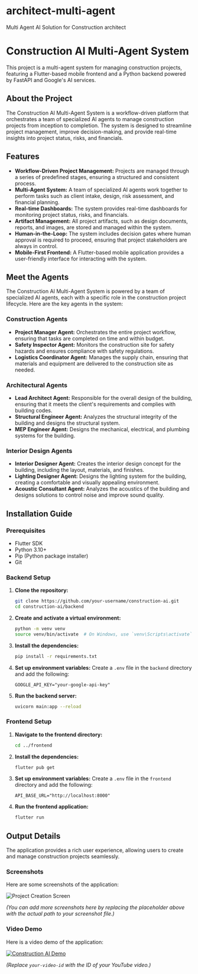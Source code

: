 # architect-multi-agent
Multi Agent AI Solution for Construction architect 
# Construction AI Multi-Agent System

This project is a multi-agent system for managing construction projects, featuring a Flutter-based mobile frontend and a Python backend powered by FastAPI and Google's AI services.

## About the Project

The Construction AI Multi-Agent System is a workflow-driven platform that orchestrates a team of specialized AI agents to manage construction projects from inception to completion. The system is designed to streamline project management, improve decision-making, and provide real-time insights into project status, risks, and financials.

## Features

- **Workflow-Driven Project Management:** Projects are managed through a series of predefined stages, ensuring a structured and consistent process.
- **Multi-Agent System:** A team of specialized AI agents work together to perform tasks such as client intake, design, risk assessment, and financial planning.
- **Real-time Dashboards:** The system provides real-time dashboards for monitoring project status, risks, and financials.
- **Artifact Management:** All project artifacts, such as design documents, reports, and images, are stored and managed within the system.
- **Human-in-the-Loop:** The system includes decision gates where human approval is required to proceed, ensuring that project stakeholders are always in control.
- **Mobile-First Frontend:** A Flutter-based mobile application provides a user-friendly interface for interacting with the system.

## Meet the Agents

The Construction AI Multi-Agent System is powered by a team of specialized AI agents, each with a specific role in the construction project lifecycle. Here are the key agents in the system:

### Construction Agents

- **Project Manager Agent:** Orchestrates the entire project workflow, ensuring that tasks are completed on time and within budget.
- **Safety Inspector Agent:** Monitors the construction site for safety hazards and ensures compliance with safety regulations.
- **Logistics Coordinator Agent:** Manages the supply chain, ensuring that materials and equipment are delivered to the construction site as needed.

### Architectural Agents

- **Lead Architect Agent:** Responsible for the overall design of the building, ensuring that it meets the client's requirements and complies with building codes.
- **Structural Engineer Agent:** Analyzes the structural integrity of the building and designs the structural system.
- **MEP Engineer Agent:** Designs the mechanical, electrical, and plumbing systems for the building.

### Interior Design Agents

- **Interior Designer Agent:** Creates the interior design concept for the building, including the layout, materials, and finishes.
- **Lighting Designer Agent:** Designs the lighting system for the building, creating a comfortable and visually appealing environment.
- **Acoustic Consultant Agent:** Analyzes the acoustics of the building and designs solutions to control noise and improve sound quality.

## Installation Guide

### Prerequisites

- Flutter SDK
- Python 3.10+
- Pip (Python package installer)
- Git

### Backend Setup

1. **Clone the repository:**
   ```bash
   git clone https://github.com/your-username/construction-ai.git
   cd construction-ai/backend
   ```

2. **Create and activate a virtual environment:**
   ```bash
   python -m venv venv
   source venv/bin/activate  # On Windows, use `venv\Scripts\activate`
   ```

3. **Install the dependencies:**
   ```bash
   pip install -r requirements.txt
   ```

4. **Set up environment variables:**
   Create a `.env` file in the `backend` directory and add the following:
   ```
   GOOGLE_API_KEY="your-google-api-key"
   ```

5. **Run the backend server:**
   ```bash
   uvicorn main:app --reload
   ```

### Frontend Setup

1. **Navigate to the frontend directory:**
   ```bash
   cd ../frontend
   ```

2. **Install the dependencies:**
   ```bash
   flutter pub get
   ```

3. **Set up environment variables:**
   Create a `.env` file in the `frontend` directory and add the following:
   ```
   API_BASE_URL="http://localhost:8000"
   ```

4. **Run the frontend application:**
   ```bash
   flutter run
   ```

## Output Details

The application provides a rich user experience, allowing users to create and manage construction projects seamlessly.

### Screenshots

Here are some screenshots of the application:

![Project Creation Screen](screen.png)

*(You can add more screenshots here by replacing the placeholder above with the actual path to your screenshot file.)*

### Video Demo

Here is a video demo of the application:

[![Construction AI Demo](https://img.youtube.com/vi/your-video-id/0.jpg)](https://www.youtube.com/watch?v=your-video-id)

*(Replace `your-video-id` with the ID of your YouTube video.)*
